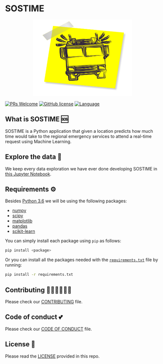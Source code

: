 # SOSTIME

<p align="center">
  <img alt="Truck image" src="truck-emergency.png" width="325" height="250">
</p>

[![PRs Welcome](https://img.shields.io/badge/PRs-welcome-brightgreen.svg?style=flat-square)](http://makeapullrequest.com)
[![GitHub license](https://img.shields.io/github/license/SciDataUCM/koe-bot.svg)](https://github.com/SciDataUCM/koe-bot/blob/master/LICENSE)
[![Language](https://img.shields.io/badge/language-python-blue.svg)](https://www.python.org/)

## What is SOSTIME 🆘

SOSTIME is a Python application that given a location predicts how much time would take to the regional emergency services to attend a real-time request using Machine Learning.

## Explore the data 📖

We keep every data exploration we have ever done developing SOSTIME in [this Jupyter Notebook](/data-exploration.ipynb). 

## Requirements ⚙️

Besides [Python 3.6](https://www.python.org/downloads/) we will be using the following packages:

* [numpy](http://www.numpy.org/)
* [scipy](https://www.scipy.org/)
* [matplotlib](https://matplotlib.org/)
* [pandas](https://pandas.pydata.org/)
* [scikit-learn](https://scikit-learn.org/stable/)

You can simply install each package using `pip` as follows:
```bash
pip install <package>
```

Or you can install all the packages needed with the [`requirements.txt`](requirements.txt) file by running:
```bash
pip install -r requirements.txt
```

## Contributing 👩🏽‍💻👨🏻‍💻

Please check our [CONTRIBUTING](CONTRIBUTING.md) file.

## Code of conduct 💕

Please check our [CODE OF CONDUCT](https://github.com/SciDataUCM/documentation/blob/master/CODE_OF_CONDUCT.md) file.

## License 📄

Please read the [LICENSE](LICENSE) provided in this repo.
